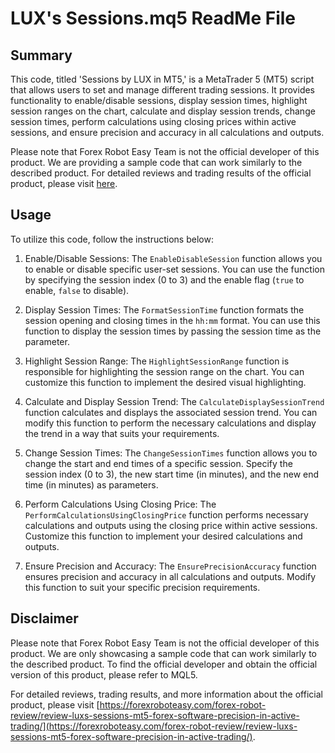 # LUX's Sessions.mq5 ReadMe File

## Summary
This code, titled 'Sessions by LUX in MT5,' is a MetaTrader 5 (MT5) script that allows users to set and manage different trading sessions. It provides functionality to enable/disable sessions, display session times, highlight session ranges on the chart, calculate and display session trends, change session times, perform calculations using closing prices within active sessions, and ensure precision and accuracy in all calculations and outputs.

Please note that Forex Robot Easy Team is not the official developer of this product. We are providing a sample code that can work similarly to the described product. For detailed reviews and trading results of the official product, please visit [here](https://forexroboteasy.com/forex-robot-review/review-luxs-sessions-mt5-forex-software-precision-in-active-trading/).

## Usage
To utilize this code, follow the instructions below:

1. Enable/Disable Sessions: The `EnableDisableSession` function allows you to enable or disable specific user-set sessions. You can use the function by specifying the session index (0 to 3) and the enable flag (`true` to enable, `false` to disable).

2. Display Session Times: The `FormatSessionTime` function formats the session opening and closing times in the `hh:mm` format. You can use this function to display the session times by passing the session time as the parameter.

3. Highlight Session Range: The `HighlightSessionRange` function is responsible for highlighting the session range on the chart. You can customize this function to implement the desired visual highlighting.

4. Calculate and Display Session Trend: The `CalculateDisplaySessionTrend` function calculates and displays the associated session trend. You can modify this function to perform the necessary calculations and display the trend in a way that suits your requirements.

5. Change Session Times: The `ChangeSessionTimes` function allows you to change the start and end times of a specific session. Specify the session index (0 to 3), the new start time (in minutes), and the new end time (in minutes) as parameters.

6. Perform Calculations Using Closing Price: The `PerformCalculationsUsingClosingPrice` function performs necessary calculations and outputs using the closing price within active sessions. Customize this function to implement your desired calculations and outputs.

7. Ensure Precision and Accuracy: The `EnsurePrecisionAccuracy` function ensures precision and accuracy in all calculations and outputs. Modify this function to suit your specific precision requirements.

## Disclaimer
Please note that Forex Robot Easy Team is not the official developer of this product. We are only showcasing a sample code that can work similarly to the described product. To find the official developer and obtain the official version of this product, please refer to MQL5.

For detailed reviews, trading results, and more information about the official product, please visit [https://forexroboteasy.com/forex-robot-review/review-luxs-sessions-mt5-forex-software-precision-in-active-trading/](https://forexroboteasy.com/forex-robot-review/review-luxs-sessions-mt5-forex-software-precision-in-active-trading/).
